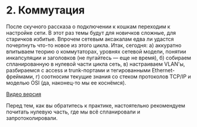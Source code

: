 # 2. Коммутация

После скучного рассказа о подключении к кошкам переходим к настройке сети. В этот раз темы будут для новичков сложные, для старичков избитые. Впрочем сетевым аксакалам едва ли удастся почерпнуть что-то новое из этого цикла. Итак, сегодня: а\) аккуратно впитываем теорию о коммутаторах, уровнях сетевой модели, понятии инкапсуляции и заголовков \(не пугайтесь — еще не время\), б\) собираем спланированную в нулевой части цикла сеть, в\) настраиваем VLAN'ы, разбираемся с access и trunk-портами и тегированными Ethernet-фреймами, г\) соотносим текущие знания со стеком протоколов TCP/IP и моделью OSI \(да, наконец-то мы ее коснёмся\).

[Видео версия ](https://youtu.be/OtY-Z6_PDpU)

Перед тем, как вы обратитесь к практике, настоятельно рекомендуем почитать нулевую часть, где мы всё спланировали и запротоколировали.

